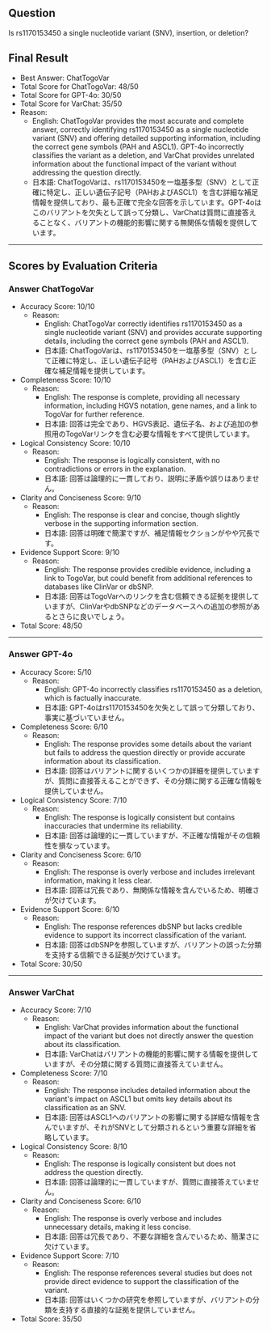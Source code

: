 ## Question

Is rs1170153450 a single nucleotide variant (SNV), insertion, or deletion?

## Final Result

- Best Answer: ChatTogoVar
- Total Score for ChatTogoVar: 48/50
- Total Score for GPT-4o: 30/50
- Total Score for VarChat: 35/50
- Reason:
  - English: ChatTogoVar provides the most accurate and complete answer, correctly identifying rs1170153450 as a single nucleotide variant (SNV) and offering detailed supporting information, including the correct gene symbols (PAH and ASCL1). GPT-4o incorrectly classifies the variant as a deletion, and VarChat provides unrelated information about the functional impact of the variant without addressing the question directly.
  - 日本語: ChatTogoVarは、rs1170153450を一塩基多型（SNV）として正確に特定し、正しい遺伝子記号（PAHおよびASCL1）を含む詳細な補足情報を提供しており、最も正確で完全な回答を示しています。GPT-4oはこのバリアントを欠失として誤って分類し、VarChatは質問に直接答えることなく、バリアントの機能的影響に関する無関係な情報を提供しています。

---

## Scores by Evaluation Criteria

### Answer ChatTogoVar
- Accuracy Score: 10/10
  - Reason: 
    - English: ChatTogoVar correctly identifies rs1170153450 as a single nucleotide variant (SNV) and provides accurate supporting details, including the correct gene symbols (PAH and ASCL1).
    - 日本語: ChatTogoVarは、rs1170153450を一塩基多型（SNV）として正確に特定し、正しい遺伝子記号（PAHおよびASCL1）を含む正確な補足情報を提供しています。
- Completeness Score: 10/10
  - Reason: 
    - English: The response is complete, providing all necessary information, including HGVS notation, gene names, and a link to TogoVar for further reference.
    - 日本語: 回答は完全であり、HGVS表記、遺伝子名、および追加の参照用のTogoVarリンクを含む必要な情報をすべて提供しています。
- Logical Consistency Score: 10/10
  - Reason: 
    - English: The response is logically consistent, with no contradictions or errors in the explanation.
    - 日本語: 回答は論理的に一貫しており、説明に矛盾や誤りはありません。
- Clarity and Conciseness Score: 9/10
  - Reason: 
    - English: The response is clear and concise, though slightly verbose in the supporting information section.
    - 日本語: 回答は明確で簡潔ですが、補足情報セクションがやや冗長です。
- Evidence Support Score: 9/10
  - Reason: 
    - English: The response provides credible evidence, including a link to TogoVar, but could benefit from additional references to databases like ClinVar or dbSNP.
    - 日本語: 回答はTogoVarへのリンクを含む信頼できる証拠を提供していますが、ClinVarやdbSNPなどのデータベースへの追加の参照があるとさらに良いでしょう。
- Total Score: 48/50

---

### Answer GPT-4o
- Accuracy Score: 5/10
  - Reason: 
    - English: GPT-4o incorrectly classifies rs1170153450 as a deletion, which is factually inaccurate.
    - 日本語: GPT-4oはrs1170153450を欠失として誤って分類しており、事実に基づいていません。
- Completeness Score: 6/10
  - Reason: 
    - English: The response provides some details about the variant but fails to address the question directly or provide accurate information about its classification.
    - 日本語: 回答はバリアントに関するいくつかの詳細を提供していますが、質問に直接答えることができず、その分類に関する正確な情報を提供していません。
- Logical Consistency Score: 7/10
  - Reason: 
    - English: The response is logically consistent but contains inaccuracies that undermine its reliability.
    - 日本語: 回答は論理的に一貫していますが、不正確な情報がその信頼性を損なっています。
- Clarity and Conciseness Score: 6/10
  - Reason: 
    - English: The response is overly verbose and includes irrelevant information, making it less clear.
    - 日本語: 回答は冗長であり、無関係な情報を含んでいるため、明確さが欠けています。
- Evidence Support Score: 6/10
  - Reason: 
    - English: The response references dbSNP but lacks credible evidence to support its incorrect classification of the variant.
    - 日本語: 回答はdbSNPを参照していますが、バリアントの誤った分類を支持する信頼できる証拠が欠けています。
- Total Score: 30/50

---

### Answer VarChat
- Accuracy Score: 7/10
  - Reason: 
    - English: VarChat provides information about the functional impact of the variant but does not directly answer the question about its classification.
    - 日本語: VarChatはバリアントの機能的影響に関する情報を提供していますが、その分類に関する質問に直接答えていません。
- Completeness Score: 7/10
  - Reason: 
    - English: The response includes detailed information about the variant's impact on ASCL1 but omits key details about its classification as an SNV.
    - 日本語: 回答はASCL1へのバリアントの影響に関する詳細な情報を含んでいますが、それがSNVとして分類されるという重要な詳細を省略しています。
- Logical Consistency Score: 8/10
  - Reason: 
    - English: The response is logically consistent but does not address the question directly.
    - 日本語: 回答は論理的に一貫していますが、質問に直接答えていません。
- Clarity and Conciseness Score: 6/10
  - Reason: 
    - English: The response is overly verbose and includes unnecessary details, making it less concise.
    - 日本語: 回答は冗長であり、不要な詳細を含んでいるため、簡潔さに欠けています。
- Evidence Support Score: 7/10
  - Reason: 
    - English: The response references several studies but does not provide direct evidence to support the classification of the variant.
    - 日本語: 回答はいくつかの研究を参照していますが、バリアントの分類を支持する直接的な証拠を提供していません。
- Total Score: 35/50